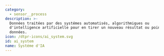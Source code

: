 ```yaml
---
category:
  - sensor__process
description: >-
  Données traitées par des systémes automatisés, algorithmiques ou
  d'intelligence artificielle pour en tirer un nouveau résultat ou point de
  données.
icon: /dtpr-icons/ai_system.svg
id: ai_system
name: Systéme d'IA
---
```



